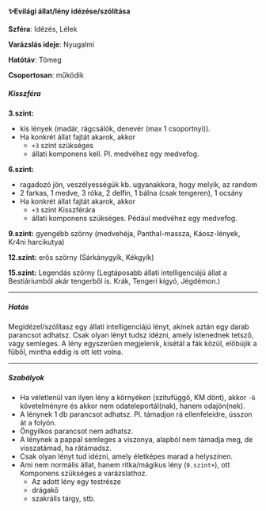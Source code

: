 #### ✨Evilági állat/lény idézése/szólítása

**Szféra**: Idézés, Lélek

**Varázslás ideje**: Nyugalmi

**Hatótáv**: Tömeg

**Csoportosan**: működik 

##### Kisszféra

**3.szint:**
- kis lények (madár, rágcsálók, denevér  (max 1 csoportnyi)).
- Ha konkrét állat fajtát akarok, akkor
  - `+3` szint szükséges
  - állati komponens kell. Pl. medvéhez egy medvefog. 

**6.szint:** 
- ragadozó jön, veszélyességük kb. ugyanakkora, hogy melyik, az random
- 2 farkas, 1 medve, 3 róka, 2 delfin, 1 bálna (csak tengeren), 1 ocsány
- Ha konkrét állat fajtát akarok, akkor
  - `+3` szint Kisszférára
  - állati komponens szükséges. Pédául medvéhez egy medvefog.

**9.szint:** gyengébb szörny (medvehéja, Panthal-massza, Káosz-lények, Kr4ni harcikutya)

**12.szint:** erős szörny (Sárkánygyík, Kékgyík)

**15.szint:** Legendás szörny (Legtáposabb állati intelligenciájú állat a Bestiáriumból akár tengerből is. Krák, Tengeri kígyó, Jégdémon.)

---
##### Hatás

Megidézel/szólítasz egy állati intelligenciájú lényt, akinek aztán egy darab parancsot adhatsz. Csak olyan lényt tudsz idézni, amely istenednek tetsző, vagy semleges. A lény egyszerűen megjelenik, kisétál a fák közül, előbújik a fűből, mintha eddig is ott lett volna.

---
##### Szabályok

- Ha véletlenül van ilyen lény a környéken (szitufüggő, KM dönt), akkor `-6` követelményre és akkor nem odateleportál(nak), hanem odajön(nek).
- A lénynek 1 db parancsot adhatsz. Pl. támadjon rá ellenfeleidre, ússzon át a folyón.
- Öngyilkos parancsot nem adhatsz.
- A lénynek a pappal semleges a viszonya, alapból nem támadja meg, de visszatámad, ha rátámadsz.
- Csak olyan lényt tud idézni, amely életképes marad a helyszínen.
- Ami nem normális állat, hanem ritka/mágikus lény (`9.szint+`), ott Komponens szükséges a varázslathoz.
  - Az adott lény egy testrésze
  - drágakő
  - szakrális tárgy, stb.
